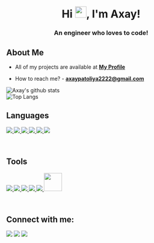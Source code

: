 <h1 align="center">Hi <img src="https://raw.githubusercontent.com/MartinHeinz/MartinHeinz/master/wave.gif" width="30px">, I'm Axay!</h1>
<h3 align="center">An engineer who loves to code!</h3>


## About Me

- All of my projects are available at **[My Profile](https://github.com/AxayPatoliya?tab=repositories)**

- How to reach me? -  **[axaypatoliya2222@gmail.com](https://axaypatoliya2222@gmail.com)**


![Axay's github stats](https://github-readme-stats.vercel.app/api?username=AxayPatoliya&show_icons=true&theme=radical) 
<br/>
![Top Langs](https://github-readme-stats.vercel.app/api/top-langs/?username=AxayPatoliya&layout=compact)

## Languages 

<p align="left"> 
    <a href="https://www.w3.org/html/" target="_blank"> <img src="https://img.icons8.com/color/48/000000/html-5.png"/> </a> 
    <a href="https://www.w3schools.com/css/" target="_blank"> <img src="https://img.icons8.com/color/48/000000/css3.png"/> </a> 
    <a href="https://getbootstrap.com" target="_blank"> <img src="https://img.icons8.com/color/48/000000/bootstrap.png"/> </a> 
    <a href="https://www.python.org" target="_blank"> <img src="https://img.icons8.com/color/48/000000/python.png"/> </a>
    <a href="https://www.python.org" target="_blank"> <img src="https://img.icons8.com/color/48/000000/javascript.png"/> </a>
    <a href="https://www.python.org" target="_blank"> <img src="https://img.icons8.com/color/48/000000/c.png"/> </a>
</p>
<br/>

## Tools

<p align="left">
    <a href="https://www.jetbrains.com/pycharm/" target="_blank"> <img src="https://img.icons8.com/color/50/000000/pycharm.png"/> </a>
    <a href="https://visualstudio.microsoft.com/" target="_blank"> <img src="https://img.icons8.com/color/48/000000/visual-studio.png"/> </a>
    <a href="https://visualstudio.microsoft.com/" target="_blank"> <img src="https://img.icons8.com/color/48/000000/atom-editor.png"/> </a>
    <a href="https://visualstudio.microsoft.com/" target="_blank"> <img src="https://img.icons8.com/color/48/000000/linux.png"/> </a>
    <a href="https://visualstudio.microsoft.com/" target="_blank"> <img src="https://img.icons8.com/color/48/000000/github.png"/> </a>
    <a href="https://visualstudio.microsoft.com/" target="_blank"> <img width="48px" src="https://cdn.icon-icons.com/icons2/2667/PNG/512/jupyter_app_icon_161280.png"/> </a>
</p>    
<br/>

## Connect with me:
<p align="left">

<a href = "https://www.linkedin.com/in/axay-patoliya-0458921b8" target="_blank"><img src="https://img.icons8.com/fluent/48/000000/linkedin.png"/></a>
<a href = "https://twitter.com/AxayPatoliya2" target="_blank"><img src="https://img.icons8.com/fluent/48/000000/twitter.png"/></a>
<a href = "https://www.instagram.com/axay_11/" target="_blank"><img src="https://img.icons8.com/fluent/48/000000/instagram-new.png"/></a>

</p>


</p>
